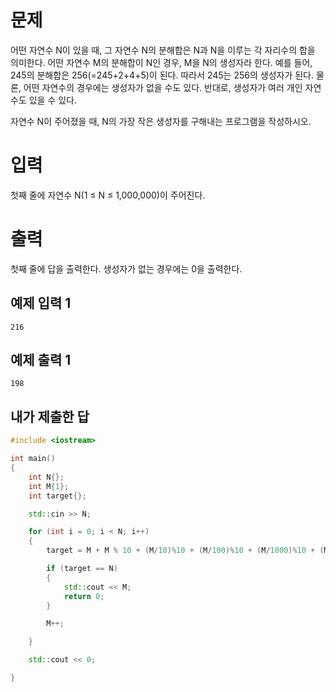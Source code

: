 문제
===========
어떤 자연수 N이 있을 때, 그 자연수 N의 분해합은 N과 N을 이루는 각 자리수의 합을 의미한다. 어떤 자연수 M의 분해합이 N인 경우, M을 N의 생성자라 한다. 예를 들어, 245의 분해합은 256(=245+2+4+5)이 된다. 따라서 245는 256의 생성자가 된다. 물론, 어떤 자연수의 경우에는 생성자가 없을 수도 있다. 반대로, 생성자가 여러 개인 자연수도 있을 수 있다.

자연수 N이 주어졌을 때, N의 가장 작은 생성자를 구해내는 프로그램을 작성하시오.

입력
=======
첫째 줄에 자연수 N(1 ≤ N ≤ 1,000,000)이 주어진다.

출력
=========
첫째 줄에 답을 출력한다. 생성자가 없는 경우에는 0을 출력한다.

예제 입력 1 
--------
```
216
```
예제 출력 1 
---------
```
198
```

내가 제출한 답
-------------
```cpp
#include <iostream>

int main()
{
	int N{};
	int M{1};
	int target{};

	std::cin >> N;

	for (int i = 0; i < N; i++)
	{
		target = M + M % 10 + (M/10)%10 + (M/100)%10 + (M/1000)%10 + (M/10000)%10 + (M/100000)%10 + (M/1000000)%10;

		if (target == N)
		{
			std::cout << M;
			return 0;
		}

		M++;

	}

	std::cout << 0;

}
```

